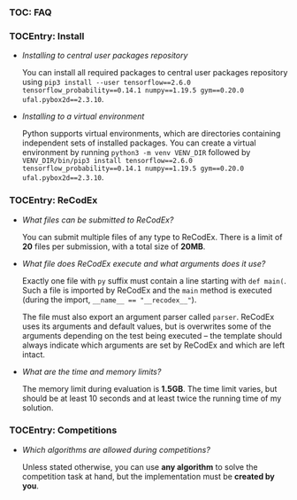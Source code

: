 ### TOC: FAQ

### TOCEntry: Install

- _Installing to central user packages repository_

  You can install all required packages to central user packages repository using
 `pip3 install --user tensorflow==2.6.0 tensorflow_probability==0.14.1 numpy==1.19.5 gym==0.20.0 ufal.pybox2d==2.3.10`.

- _Installing to a virtual environment_

  Python supports virtual environments, which are directories containing
  independent sets of installed packages. You can create a virtual environment
  by running `python3 -m venv VENV_DIR` followed by
  `VENV_DIR/bin/pip3 install tensorflow==2.6.0 tensorflow_probability==0.14.1 numpy==1.19.5 gym==0.20.0 ufal.pybox2d==2.3.10`.

### TOCEntry: ReCodEx

- _What files can be submitted to ReCodEx?_

  You can submit multiple files of any type to ReCodEx. There is a limit of
  **20** files per submission, with a total size of **20MB**.

- _What file does ReCodEx execute and what arguments does it use?_

  Exactly one file with `py` suffix must contain a line starting with `def main(`.
  Such a file is imported by ReCodEx and the `main` method is executed
  (during the import, `__name__ == "__recodex__"`).

  The file must also export an argument parser called `parser`. ReCodEx uses its
  arguments and default values, but is overwrites some of the arguments
  depending on the test being executed – the template should always indicate which
  arguments are set by ReCodEx and which are left intact.

- _What are the time and memory limits?_

  The memory limit during evaluation is **1.5GB**. The time limit varies, but should
  be at least 10 seconds and at least twice the running time of my solution.

### TOCEntry: Competitions

- _Which algorithms are allowed during competitions?_

  Unless stated otherwise, you can use **any algorithm** to solve the
  competition task at hand, but the implementation must be **created by you**.
